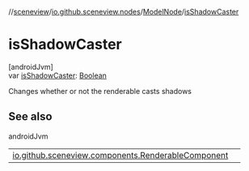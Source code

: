 //[sceneview](../../../index.md)/[io.github.sceneview.nodes](../index.md)/[ModelNode](index.md)/[isShadowCaster](is-shadow-caster.md)

# isShadowCaster

[androidJvm]\
var [isShadowCaster](is-shadow-caster.md): [Boolean](https://kotlinlang.org/api/latest/jvm/stdlib/kotlin/-boolean/index.html)

Changes whether or not the renderable casts shadows

## See also

androidJvm

| | |
|---|---|
| [io.github.sceneview.components.RenderableComponent](../../io.github.sceneview.components/-renderable-component/is-shadow-caster.md) |  |
